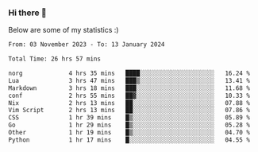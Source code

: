 ### Hi there 👋
Below are some of my statistics :)

<!--START_SECTION:waka-->

```txt
From: 03 November 2023 - To: 13 January 2024

Total Time: 26 hrs 57 mins

norg             4 hrs 35 mins   ████░░░░░░░░░░░░░░░░░░░░░   16.24 %
Lua              3 hrs 47 mins   ███▒░░░░░░░░░░░░░░░░░░░░░   13.41 %
Markdown         3 hrs 18 mins   ███░░░░░░░░░░░░░░░░░░░░░░   11.68 %
conf             2 hrs 55 mins   ██▓░░░░░░░░░░░░░░░░░░░░░░   10.33 %
Nix              2 hrs 13 mins   ██░░░░░░░░░░░░░░░░░░░░░░░   07.88 %
Vim Script       2 hrs 13 mins   ██░░░░░░░░░░░░░░░░░░░░░░░   07.86 %
CSS              1 hr 39 mins    █▒░░░░░░░░░░░░░░░░░░░░░░░   05.89 %
Go               1 hr 29 mins    █▒░░░░░░░░░░░░░░░░░░░░░░░   05.28 %
Other            1 hr 19 mins    █▒░░░░░░░░░░░░░░░░░░░░░░░   04.70 %
Python           1 hr 17 mins    █░░░░░░░░░░░░░░░░░░░░░░░░   04.55 %
```

<!--END_SECTION:waka-->

<!--
**KlapenHz/KlapenHz** is a ✨ _special_ ✨ repository because its `README.md` (this file) appears on your GitHub profile.

Here are some ideas to get you started:

- 🔭 I’m currently working on ...
- 🌱 I’m currently learning ...
- 👯 I’m looking to collaborate on ...
- 🤔 I’m looking for help with ...
- 💬 Ask me about ...
- 📫 How to reach me: ...
- 😄 Pronouns: ...
- ⚡ Fun fact: ...
-->
